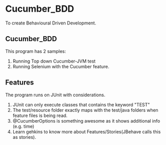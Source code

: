 # Cucumber_BDD
To create Behavioural Driven Development.

## Cucumber_BDD
This program has 2 samples:
  1. Running Top down Cucumber-JVM test
  2. Running Selenium with the Cucumber feature.

## Features
The program runs on JUnit with considerations.
  1. JUnit can only execute classes that contains the keyword "TEST"
  2. The test/resource folder exactly maps with the test/java folders when feature files is being read.
  3. @CucumberOptions is something awesome as it shows additional info (e.g. time)
  4. Learn gehkins to know more about Features/Stories(JBehave calls this as stories).

